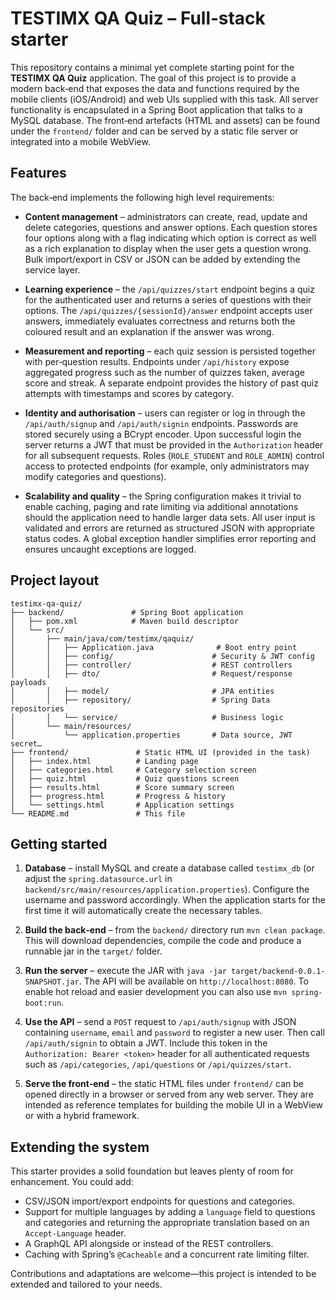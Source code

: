 # TESTIMX QA Quiz – Full‑stack starter

This repository contains a minimal yet complete starting point for the
**TESTIMX QA Quiz** application.  The goal of this project is to
provide a modern back‑end that exposes the data and functions
required by the mobile clients (iOS/Android) and web UIs supplied
with this task.  All server functionality is encapsulated in a
Spring Boot application that talks to a MySQL database.  The
front‑end artefacts (HTML and assets) can be found under the
`frontend/` folder and can be served by a static file server or
integrated into a mobile WebView.

## Features

The back‑end implements the following high level requirements:

* **Content management** – administrators can create, read,
  update and delete categories, questions and answer options.  Each
  question stores four options along with a flag indicating which
  option is correct as well as a rich explanation to display when
  the user gets a question wrong.  Bulk import/export in CSV or
  JSON can be added by extending the service layer.

* **Learning experience** – the `/api/quizzes/start` endpoint
  begins a quiz for the authenticated user and returns a series
  of questions with their options.  The
  `/api/quizzes/{sessionId}/answer` endpoint accepts user
  answers, immediately evaluates correctness and returns both the
  coloured result and an explanation if the answer was wrong.

* **Measurement and reporting** – each quiz session is
  persisted together with per‑question results.  Endpoints under
  `/api/history` expose aggregated progress such as the number of
  quizzes taken, average score and streak.  A separate endpoint
  provides the history of past quiz attempts with timestamps and
  scores by category.

* **Identity and authorisation** – users can register or log in
  through the `/api/auth/signup` and `/api/auth/signin` endpoints.
  Passwords are stored securely using a BCrypt encoder.  Upon
  successful login the server returns a JWT that must be provided
  in the `Authorization` header for all subsequent requests.  Roles
  (`ROLE_STUDENT` and `ROLE_ADMIN`) control access to protected
  endpoints (for example, only administrators may modify
  categories and questions).

* **Scalability and quality** – the Spring configuration makes it
  trivial to enable caching, paging and rate limiting via
  additional annotations should the application need to handle
  larger data sets.  All user input is validated and errors are
  returned as structured JSON with appropriate status codes.  A
  global exception handler simplifies error reporting and ensures
  uncaught exceptions are logged.

## Project layout

```
testimx-qa-quiz/
├── backend/               # Spring Boot application
│   ├── pom.xml            # Maven build descriptor
│   └── src/
│       ├── main/java/com/testimx/qaquiz/
│       │   ├── Application.java              # Boot entry point
│       │   ├── config/                      # Security & JWT config
│       │   ├── controller/                  # REST controllers
│       │   ├── dto/                         # Request/response payloads
│       │   ├── model/                       # JPA entities
│       │   ├── repository/                  # Spring Data repositories
│       │   └── service/                     # Business logic
│       └── main/resources/
│           └── application.properties       # Data source, JWT secret…
├── frontend/               # Static HTML UI (provided in the task)
│   ├── index.html          # Landing page
│   ├── categories.html     # Category selection screen
│   ├── quiz.html           # Quiz questions screen
│   ├── results.html        # Score summary screen
│   ├── progress.html       # Progress & history
│   └── settings.html       # Application settings
└── README.md               # This file
```

## Getting started

1. **Database** – install MySQL and create a database called
   `testimx_db` (or adjust the `spring.datasource.url` in
   `backend/src/main/resources/application.properties`).  Configure
   the username and password accordingly.  When the application
   starts for the first time it will automatically create the
   necessary tables.

2. **Build the back‑end** – from the `backend/` directory run
   `mvn clean package`.  This will download dependencies, compile
   the code and produce a runnable jar in the `target/` folder.

3. **Run the server** – execute the JAR with `java -jar
   target/backend-0.0.1-SNAPSHOT.jar`.  The API will be
   available on `http://localhost:8080`.  To enable hot reload and
   easier development you can also use `mvn spring-boot:run`.

4. **Use the API** – send a `POST` request to `/api/auth/signup`
   with JSON containing `username`, `email` and `password` to
   register a new user.  Then call `/api/auth/signin` to obtain a
   JWT.  Include this token in the `Authorization: Bearer <token>`
   header for all authenticated requests such as `/api/categories`,
   `/api/questions` or `/api/quizzes/start`.

5. **Serve the front‑end** – the static HTML files under
   `frontend/` can be opened directly in a browser or served from
   any web server.  They are intended as reference templates for
   building the mobile UI in a WebView or with a hybrid framework.

## Extending the system

This starter provides a solid foundation but leaves plenty of room
for enhancement.  You could add:

* CSV/JSON import/export endpoints for questions and categories.
* Support for multiple languages by adding a `language` field to
  questions and categories and returning the appropriate
  translation based on an `Accept‑Language` header.
* A GraphQL API alongside or instead of the REST controllers.
* Caching with Spring’s `@Cacheable` and a concurrent rate limiting
  filter.

Contributions and adaptations are welcome—this project is intended
to be extended and tailored to your needs.